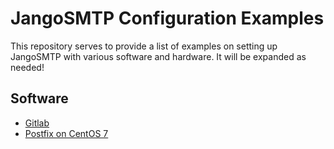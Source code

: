 # JangoSMTP Configuration Examples

This repository serves to provide a list of examples on setting up JangoSMTP with various software and hardware.  It will be expanded as needed!

## Software

* [Gitlab](https://docs.gitlab.com/omnibus/settings/smtp.html#jangosmtp)
* [Postfix on CentOS 7](docs/postfix.md)